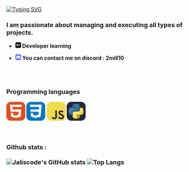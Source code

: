[![Typing SVG](https://readme-typing-svg.demolab.com?font=Fira+Code&pause=1000&color=FFFFFF&random=false&width=435&lines=Hi%2C+im+Jalisco)](https://git.io/typing-svg)

### I am passionate about managing and executing all types of projects.

- <p><img src="https://raw.githubusercontent.com/tandpfun/skill-icons/main/icons/DevTo-Dark.svg" width="15"><b> Developer learning </p>

- <p><img src="https://raw.githubusercontent.com/tandpfun/skill-icons/main/icons/Discord.svg" width="15"> You can contact me on discord : 2mill10
<b></p><br><br>
### Programming languages
<img src="https://raw.githubusercontent.com/tandpfun/skill-icons/main/icons/HTML.svg" width="50">
<img src="https://raw.githubusercontent.com/tandpfun/skill-icons/main/icons/CSS.svg" width="50">
<img src="https://raw.githubusercontent.com/tandpfun/skill-icons/main/icons/JavaScript.svg" width="50">
<img src="https://raw.githubusercontent.com/tandpfun/skill-icons/main/icons/Python-Dark.svg" width="50"><br><br><br>

### Github stats :<br><br> ![Jaliscode's GitHub stats](https://github-readme-stats.vercel.app/api?username=Jaliscode&show_icons=true&theme=radical) ![Top Langs](https://github-readme-stats.vercel.app/api/top-langs/?username=Jaliscode&layout=compact&theme=radical)



